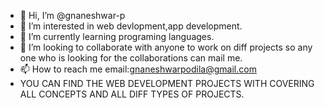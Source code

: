 - 👋 Hi, I’m @gnaneshwar-p
- 👀 I’m interested in web devlopment,app development.
- 🌱 I’m currently learning programing languages.
- 💞️ I’m looking to collaborate with anyone to work on diff projects so any one who is looking for the collaborations can mail me.
- 📫 How to reach me email:gnaneshwarpodila@gmail.com  
- YOU CAN FIND THE WEB DEVELOPMENT  PROJECTS WITH COVERING ALL CONCEPTS AND ALL DIFF TYPES OF PROJECTS.

<!---
gnaneshwar-p/gnaneshwar-p is a ✨ special ✨ repository because its `README.md` (this file) appears on your GitHub profile.
You can click the Preview link to take a look at your changes.
--->
